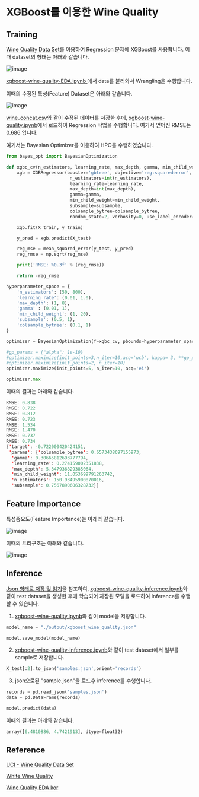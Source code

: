 # XGBoost를 이용한 Wine Quality 

## Training 

[Wine Quality Data Set](https://archive.ics.uci.edu/ml/datasets/wine+quality)를 이용하여 Regression 문제에 XGBoost를 사용합니다. 이때 dataset의 형태는 아래와 같습니다. 

![image](https://user-images.githubusercontent.com/52392004/198870165-4992a598-8aa4-4682-a93f-3c2de1285449.png)

[xgboost-wine-quality-EDA.ipynb
](https://github.com/kyopark2014/ML-Algorithms/blob/main/kaggle/xgboost-wine-quality/xgboost-wine-quality-EDA.ipynb)에서 data를 불러와서 Wrangling을 수행합니다. 

이때의 수정된 특성(Feature) Dataset은 아래와 같습니다.

![image](https://user-images.githubusercontent.com/52392004/198870199-ee856ffb-d3a7-4a39-ac33-1c05c0dedd64.png)


[wine_concat.csv](https://github.com/kyopark2014/ML-Algorithms/blob/main/kaggle/xgboost-wine-quality/data/wine_concat.csv)와 같이 수정된 데이터를 저장한 후에, [xgboost-wine-quality.ipynb](https://github.com/kyopark2014/ML-Algorithms/blob/main/kaggle/xgboost-wine-quality/xgboost-wine-quality.ipynb)에서 로드하여 Regression 작업을 수행합니다. 여기서 얻어진 RMSE는 0.686 입니다. 

여기서는 Bayesian Optimizer를 이용하여 HPO를 수행하였습니다.

```python
from bayes_opt import BayesianOptimization

def xgbc_cv(n_estimators, learning_rate, max_depth, gamma, min_child_weight, subsample, colsample_bytree, ):
    xgb = XGBRegressor(booster='gbtree', objective='reg:squarederror',
                        n_estimators=int(n_estimators),
                        learning_rate=learning_rate,
                        max_depth=int(max_depth),
                        gamma=gamma,
                        min_child_weight=min_child_weight,
                        subsample=subsample,
                        colsample_bytree=colsample_bytree,
                        random_state=2, verbosity=0, use_label_encoder=False, n_jobs=-1)

    xgb.fit(X_train, y_train)    

    y_pred = xgb.predict(X_test)

    reg_mse = mean_squared_error(y_test, y_pred)
    reg_rmse = np.sqrt(reg_mse)

    print('RMSE: %0.3f' % (reg_rmse))   

    return -reg_rmse

hyperparameter_space = {
    'n_estimators': (50, 800),
    'learning_rate': (0.01, 1.0),
    'max_depth': (1, 8),
    'gamma' : (0.01, 1),
    'min_child_weight': (1, 20),
    'subsample': (0.5, 1),
    'colsample_bytree': (0.1, 1)
}

optimizer = BayesianOptimization(f=xgbc_cv, pbounds=hyperparameter_space, random_state=2, verbose=0)

#gp_params = {"alpha": 1e-10}
#optimizer.maximize(init_points=3,n_iter=10,acq='ucb', kappa= 3, **gp_params)    
#optimizer.maximize(init_points=2, n_iter=10)
optimizer.maximize(init_points=5, n_iter=10, acq='ei')

optimizer.max
```

이때의 결과는 아래와 같습니다.

```java
RMSE: 0.838
RMSE: 0.722
RMSE: 0.812
RMSE: 0.723
RMSE: 1.534
RMSE: 1.470
RMSE: 0.737
RMSE: 0.734
{'target': -0.722000420424151,
 'params': {'colsample_bytree': 0.6573438697155973,
  'gamma': 0.30665812693777794,
  'learning_rate': 0.274159002351838,
  'max_depth': 5.347936829385064,
  'min_child_weight': 11.053699791263742,
  'n_estimators': 150.93495900870016,
  'subsample': 0.7567890606328732}}
```

## Feature Importance

특성중요도(Feature Importance)는 아래와 같습니다.

![image](https://user-images.githubusercontent.com/52392004/198870039-c3917787-8711-40dd-8dfb-5b1ed569fde0.png)

이때의 트리구조는 아래와 같습니다.

![image](https://user-images.githubusercontent.com/52392004/198870049-3baa08af-6e8b-4cde-a61e-c9b5fbac0daa.png)


## Inference 

[Json 형태로 저장 및 읽기](https://github.com/kyopark2014/technical-summary/blob/main/json-manupulation.md#json-for-ml)을 참조하여, [xgboost-wine-quality-inference.ipynb](https://github.com/kyopark2014/ML-Algorithms/blob/main/kaggle/xgboost-wine-quality/xgboost-wine-quality-inference.ipynb)와 같이 test dataset을 생성한 후에 학습되어 자장된 모델을 로드하여 Inference를 수행할 수 있습니다. 

1) [xgboost-wine-quality.ipynb](https://github.com/kyopark2014/ML-Algorithms/blob/main/kaggle/xgboost-wine-quality/xgboost-wine-quality.ipynb)와 같이 model을 저장합니다. 

```python
model_name = "./output/xgboost_wine_quality.json"

model.save_model(model_name)
```

2) [xgboost-wine-quality-inference.ipynb](https://github.com/kyopark2014/ML-Algorithms/blob/main/kaggle/xgboost-wine-quality/xgboost-wine-quality-inference.ipynb)와 같이 test dataset에서 일부를 sample로 저장합니다. 

```python
X_test[:2].to_json('samples.json',orient='records')
```

3) json으로된 "sample.json"을 로드후 inference를 수행합니다.

```python
records = pd.read_json('samples.json')
data = pd.DataFrame(records)

model.predict(data)
```

이때의 결과는 아래와 같습니다. 

```python
array([6.4810886, 4.7421913], dtype=float32)
```

## Reference

[UCI - Wine Quality Data Set](https://archive.ics.uci.edu/ml/datasets/wine+quality)


[White Wine Quality](https://www.kaggle.com/datasets/piyushagni5/white-wine-quality)

[Wine Quality EDA kor](https://www.kaggle.com/code/rakgyunim/wine-quality-eda-kor/notebook)

